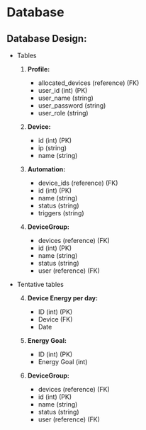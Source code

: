 # Database

## Database Design:

- Tables

    1. **Profile:**
        - allocated_devices (reference) (FK)
        - user_id (int) (PK)
        - user_name (string)
        - user_password (string)
        - user_role (string)
  
    2. **Device:**
        - id (int) (PK)
        - ip (string)
        - name (string)
 
    3. **Automation:**
        - device_ids (reference) (FK)
        - id (int) (PK)
        - name (string)
        - status (string)
        - triggers (string)
      
    4. **DeviceGroup:**
        - devices (reference) (FK)
        - id (int) (PK)
        - name (string)
        - status (string)
        - user (reference) (FK)


      
- Tentative tables

    4. **Device Energy per day:**
        - ID (int) (PK)
        - Device (FK)
        - Date
 
    6. **Energy Goal:**
        - ID (int) (PK)
        - Energy Goal (int)
    7. **DeviceGroup:**
        - devices (reference) (FK)
        - id (int) (PK)
        - name (string)
        - status (string)
        - user (reference) (FK)

